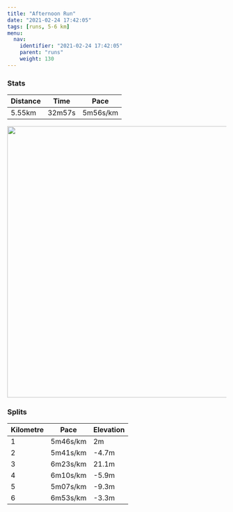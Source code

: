 ```yaml
---
title: "Afternoon Run"
date: "2021-02-24 17:42:05"
tags: [runs, 5-6 km]
menu:
  nav:
    identifier: "2021-02-24 17:42:05"
    parent: "runs"
    weight: 130
---
```


### Stats

| Distance | Time | Pace |
|----------|------|------|
|5.55km|32m57s|5m56s/km|

<img src='https://maps.googleapis.com/maps/api/staticmap?maptype=terrain&path=enc:qjvdId}qNK`@QTMEI@E@MLCTCfAB\FLDBRDb@C^NFHLr@`@~@LjA`AnD`@zCFRHNLDL?l@KbA]`@Ij@YZGf@YdA_@HA@DJb@Df@ZZFLHh@D|ADb@FdAApAr@xGx@lCzBbGZnAZlBh@|Ef@bC^hAb@jAn@lAp@jAv@zAV|@R~@Nf@Ll@NDNCHDJ?NQHQNg@BQDgDGmBDcEFs@b@kB@SOGWU[CECI?a@KWTI@I?KGKGEOGgAB}AFu@Pc@LMFO@MCy@DaAJg@ASFg@LWDyAFo@Rk@LSRSz@u@VQPITA`@ZP`@RFVCZPJ?ZTR\^\RFb@Vr@?ZFNVJZJNf@N\RXJRJPNn@dADDFBGOg@{Ag@o@o@kA]s@AOAu@FwA\cD^_FF}ARaDCUAEGCSBe@?_AKuBa@c@Ek@Qm@Io@Q}@MQKEECM@ECW_B]OMI?MM]KYWU]QKUKo@E[Gc@QOSe@[KAKFm@xAIDMAc@Y[a@w@w@{AkBE?O_@SYWo@S_@W[cAcAy@i@KBk@j@o@bAq@nAQBKAiAuBe@iAi@cB]q@gAyC_@y@SYSSWQUKk@IUIu@e@WKu@a@k@S_AmA{AuA_@QUSS]]mAMm@F\b@hAh@z@PLZH`@\f@TTTpAbAHJRLpBhAVHb@ZVHPXBT?FC@BVYz@GFWHU^UVO\W|ACDMEENU\m@b@IJIVi@r@S^Yj@Md@CNBZXo@NWZ[j@u@b@c@PUB?d@fAZbA&key=AIzaSyBPVQ_iynBzLujdhfLzy8Z-5zczbktE55k&size=800x800&scale=2&markers=color:yellow|label:S|53.36761,-2.55459&markers=color:green|label:F|53.36779000000001,-2.554419999999998' width='625' />

### Splits

| Kilometre | Pace | Elevation |
|------|------|-----------|
|1|5m46s/km|2m|
|2|5m41s/km|-4.7m|
|3|6m23s/km|21.1m|
|4|6m10s/km|-5.9m|
|5|5m07s/km|-9.3m|
|6|6m53s/km|-3.3m|
